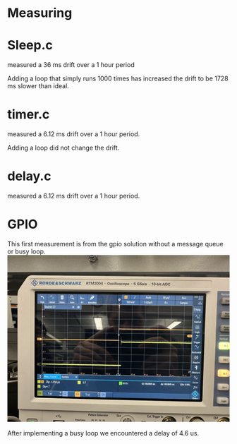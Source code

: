 # Measuring 

# Sleep.c 
measured a 36 ms drift over a 1 hour period

Adding a loop that simply runs 1000 times has increased the drift to be 1728 ms slower than ideal.

# timer.c
measured a 6.12 ms drift over a 1 hour period.

Adding a loop did not change the drift.

# delay.c
measured a 6.12 ms drift over a 1 hour period.

# GPIO
This first measurement is from the gpio solution without a message queue or busy loop.
![alt text](gpio_basic-1.jpg)

After implementing a busy loop we encountered a delay of 4.6 us.

